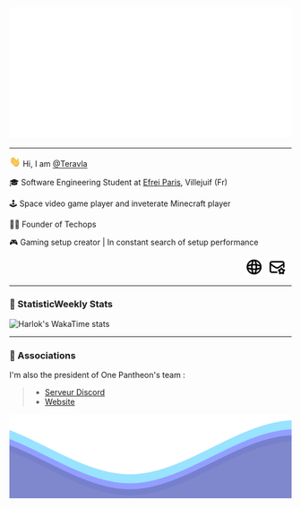 ![Metrics](https://github.com/Teravla/Teravla/raw/main/metrics.classic.svg)

________

<p>   <img src="./resources/hi.gif" width="20"> Hi, I am  <a href="https://github.com/Teravla">@Teravla</a></p>

<p>   🎓 Software Engineering Student at <a href="https://www.efrei.fr/">Efrei Paris</a>, Villejuif (Fr)</p>

<p>   🕹️ Space video game player and inveterate Minecraft player</p>

<p>   👨‍💼 Founder of Techops</p>

<p>   🎮 Gaming setup creator | In constant search of setup performance</p>

<p align="right">
    <a href="https://www.techops.tf"><img src="./resources/website.svg" alt="Website" style="width: 32px; height: 32px; margin-right: 5px;"/></a>
    <a href="mailto:github.contact@techops.tf"><img src="./resources/mail.svg" alt="Email" style="width: 32px; height: 32px; margin-right: 10px;"/></a>
</p>


________

### 📅 StatisticWeekly Stats

![Harlok's WakaTime stats](https://github-readme-stats.vercel.app/api/wakatime?username=teravla&api_domain=wakapi.dev&bg_color=1A202C&title_color=2F855A&icon_color=2F855A&text_color=ffffff&custom_title=Wakapi%20Week%20Stats&layout=compact)

________

### 🤝 Associations

I'm also the president of One Pantheon's team : 

> - [Serveur Discord](https://discord.gg/rnQfXBnDZX)
> - [Website](https://onepantheon.fr)





<img src="./resources/waves.svg" width="100%" height="150">
